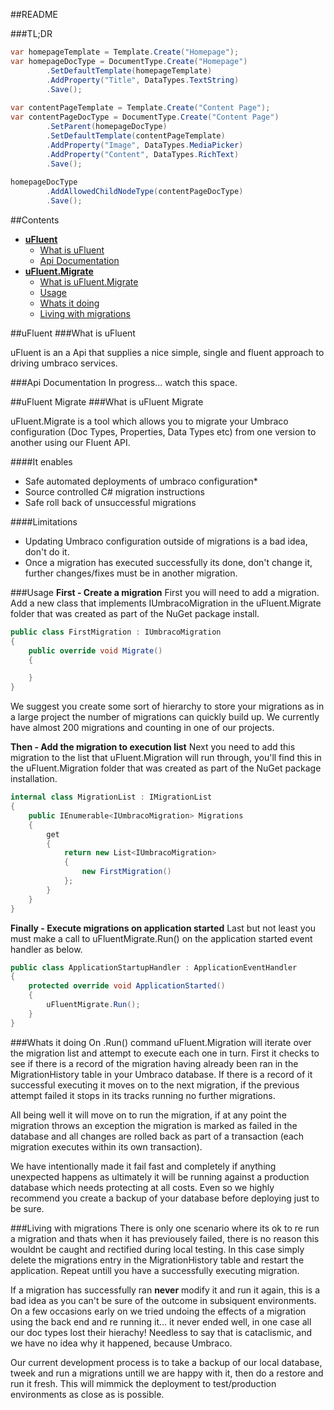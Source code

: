 ##README

###TL;DR

```c#
var homepageTemplate = Template.Create("Homepage");
var homepageDocType = DocumentType.Create("Homepage")
        .SetDefaultTemplate(homepageTemplate)
        .AddProperty("Title", DataTypes.TextString)
        .Save();
        
var contentPageTemplate = Template.Create("Content Page");
var contentPageDocType = DocumentType.Create("Content Page")
        .SetParent(homepageDocType)
        .SetDefaultTemplate(contentPageTemplate)
        .AddProperty("Image", DataTypes.MediaPicker)
        .AddProperty("Content", DataTypes.RichText)
        .Save();
        
homepageDocType
        .AddAllowedChildNodeType(contentPageDocType)
        .Save();

```
##Contents
* **[uFluent](#uFluent)**
  * [What is uFluent](#what-is-ufluent) 
  * [Api Documentation](#api-documentation)
* **[uFluent.Migrate](#ufluent-migrate)**
  * [What is uFluent.Migrate](#what-is-ufluent-migrate)
  * [Usage](#usage) 
  * [Whats it doing](#whats-it-doing)
  * [Living with migrations](#Living-with-migrations)

##uFluent
###What is uFluent

uFluent is an a Api that supplies a nice simple, single and fluent approach to driving umbraco services.

###Api Documentation
In progress... watch this space.

##uFluent Migrate
###What is uFluent Migrate

uFluent.Migrate is a tool which allows you to migrate your Umbraco configuration (Doc Types, Properties, Data Types etc) from one version to another using our Fluent API.

####It enables
* Safe automated deployments of umbraco configuration*
* Source controlled C# migration instructions
* Safe roll back of unsuccessful migrations

####Limitations
* Updating Umbraco configuration outside of migrations is a bad idea, don't do it.
* Once a migration has executed successfully its done, don't change it, further changes/fixes must be in another migration.

###Usage
**First - Create a migration**
First you will need to add a migration. Add a new class that implements IUmbracoMigration in the uFluent.Migrate folder that was created as part of the NuGet package install. 
```C#
public class FirstMigration : IUmbracoMigration
{
    public override void Migrate()
    {

    }
}
```
We suggest you create some sort of hierarchy to store your migrations as in a large project the number of migrations can quickly build up. We currently have almost 200 migrations and counting in one of our projects.

**Then - Add the migration to execution list**
Next you need to add this migration to the list that uFluent.Migration will run through, you'll find this in the uFluent.Migration folder that was created as part of the NuGet package installation.

```C#
internal class MigrationList : IMigrationList
{
    public IEnumerable<IUmbracoMigration> Migrations
    {
        get
        {
            return new List<IUmbracoMigration>
            {
                new FirstMigration()
            };
        }
    }
}
```

**Finally - Execute migrations on application started**
Last but not least you must make a call to uFluentMigrate.Run() on the application started event handler as below.
```C#
public class ApplicationStartupHandler : ApplicationEventHandler
{
    protected override void ApplicationStarted()
    {
        uFluentMigrate.Run();
    }
}
```

###Whats it doing
On .Run() command uFluent.Migration will iterate over the migration list and attempt to execute each one in turn. First it checks to see if there is a record of the migration having already been ran in the MigrationHistory table in your Umbraco database. If there is a record of it successful executing it moves on to the next migration, if the previous attempt failed it stops in its tracks running no further migrations.

All being well it will move on to run the migration, if at any point the migration throws an exception the migration is marked as failed in the database and all changes are rolled back as part of a transaction (each migration executes within its own transaction).

We have intentionally made it fail fast and completely if anything unexpected happens as ultimately it will be running against a production database which needs protecting at all costs. Even so we highly recommend you create a backup of your database before deploying just to be sure.

###Living with migrations
There is only one scenario where its ok to re run a migration and thats when it has previousely failed, there is no reason this wouldnt be caught and rectified during local testing. In this case simply delete the migrations entry in the MigrationHistory table and restart the application. Repeat untill you have a successfully executing migration.

If a migration has successfully ran **never** modify it and run it again, this is a bad idea as you can't be sure of the outcome in subsiquent environments. On a few occasions early on we tried undoing the effects of a migration using the back end and re running it... it never ended well, in one case all our doc types lost their hierachy! Needless to say that is cataclismic, and we have no idea why it happened, because Umbraco.

Our current development process is to take a backup of our local database, tweek and run a migrations untill we are happy with it, then do a restore and run it fresh. This will mimmick the deployment to test/production environments as close as is possible.

